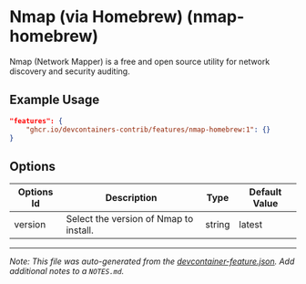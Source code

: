 
# Nmap (via Homebrew) (nmap-homebrew)

Nmap (Network Mapper) is a free and open source utility for network discovery and security auditing.

## Example Usage

```json
"features": {
    "ghcr.io/devcontainers-contrib/features/nmap-homebrew:1": {}
}
```

## Options

| Options Id | Description | Type | Default Value |
|-----|-----|-----|-----|
| version | Select the version of Nmap to install. | string | latest |



---

_Note: This file was auto-generated from the [devcontainer-feature.json](https://github.com/devcontainers-contrib/features/blob/main/src/nmap-homebrew/devcontainer-feature.json).  Add additional notes to a `NOTES.md`._

